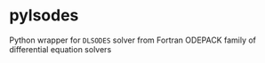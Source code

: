 # pylsodes
Python wrapper for `DLSODES` solver from Fortran ODEPACK family of differential equation solvers
